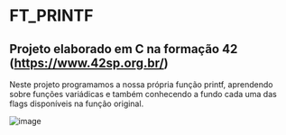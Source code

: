 # FT_PRINTF

## Projeto elaborado em C na formação 42 (https://www.42sp.org.br/)

Neste projeto programamos a nossa própria função printf, aprendendo sobre funções variádicas e também conhecendo a fundo cada uma das flags disponíveis na função original.

![image](https://user-images.githubusercontent.com/82785772/147577927-e40f6742-1d71-44d4-aaca-1dfaf089f8e3.png)
